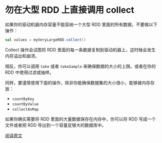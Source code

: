 # 勿在大型 RDD 上直接调用 collect

如果你的驱动机器内存容量不能容纳一个大型 RDD 里面的所有数据，不要做以下操作：

```scala
val values = myVeryLargeRDD.collect()
```

Collect 操作会试图将 RDD 里面的每一条数据复制到驱动机器上，这时候会发生内存溢出和崩溃。

相反，你可以调用 `take` 或者 `takeSample` 来确保数据的大小的上限。或者在你的 RDD 中使用过滤或抽样。

同样，要谨慎使用下面的操作，除非你能确保数据集的大小很小，能够被内存存放：

- `countByKey`
- `countByValue`
- `collectAsMap`

如果你确实需要将 RDD 里面的大量数据保存在内存中，你可以将 RDD 写成一个文件或者把 RDD 导出到一个容量足够大的数据库中。

[阅读原文](http://databricks.gitbooks.io/databricks-spark-knowledge-base/content/best_practices/dont_call_collect_on_a_very_large_rdd.html)
